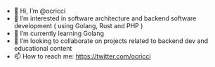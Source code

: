 - 👋 Hi, I’m @ocricci
- 👀 I’m interested in software architecture and backend software development ( using Golang, Rust and PHP )
- 🌱 I’m currently learning Golang
- 💞️ I’m looking to collaborate on projects related to backend dev and educational content 
- 📫 How to reach me: https://twitter.com/ocricci

<!---
ocricci/ocricci is a ✨ special ✨ repository because its `README.md` (this file) appears on your GitHub profile.
You can click the Preview link to take a look at your changes.
--->
